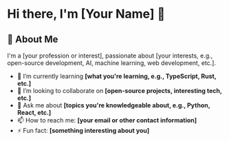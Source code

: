 # Hi there, I'm [Your Name] 👋

## 🚀 About Me
I'm a [your profession or interest], passionate about [your interests, e.g., open-source development, AI, machine learning, web development, etc.].

- 🌱 I’m currently learning **[what you're learning, e.g., TypeScript, Rust, etc.]**
- 👯 I’m looking to collaborate on **[open-source projects, interesting tech, etc.]**
- 💬 Ask me about **[topics you're knowledgeable about, e.g., Python, React, etc.]**
- 📫 How to reach me: **[your email or other contact information]**
- ⚡ Fun fact: **[something interesting about you]**
